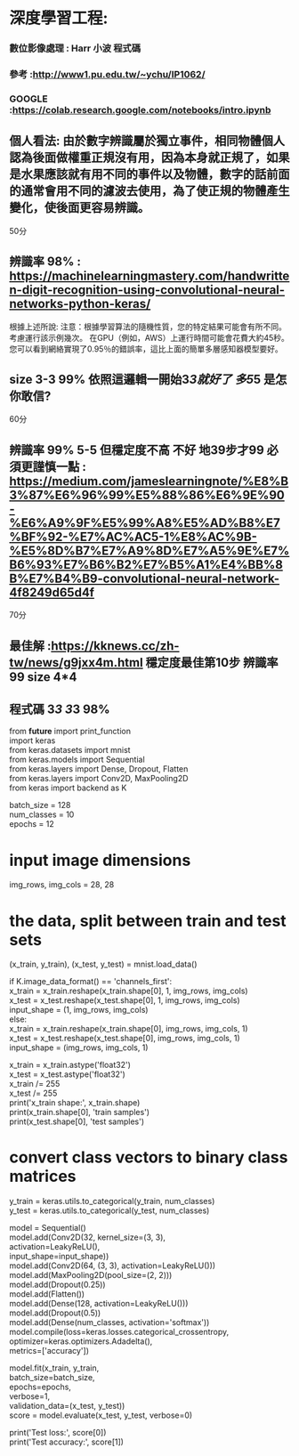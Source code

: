 # 深度學習工程:
### 數位影像處理  : Harr 小波 程式碼 
### 參考  :http://www1.pu.edu.tw/~ychu/IP1062/
### GOOGLE  :https://colab.research.google.com/notebooks/intro.ipynb
## 個人看法: 由於數字辨識屬於獨立事件，相同物體個人認為後面做權重正規沒有用，因為本身就正規了，如果是水果應該就有用不同的事件以及物體，數字的話前面的通常會用不同的濾波去使用，為了使正規的物體產生變化，使後面更容易辨識。
50分
## 辨識率 98% :   https://machinelearningmastery.com/handwritten-digit-recognition-using-convolutional-neural-networks-python-keras/
根據上述所說:
注意：根據學習算法的隨機性質，您的特定結果可能會有所不同。考慮運行該示例幾次。
在GPU（例如，AWS）上運行時間可能會花費大約45秒。您可以看到網絡實現了0.95％的錯誤率，這比上面的簡單多層感知器模型要好。
## size 3-3 99% 依照這邏輯一開始3*3就好了  多5*5 是怎  你敢信?
60分
## 辨識率 99% 5-5 但穩定度不高 不好 地39步才99 必須更謹慎一點 :   https://medium.com/jameslearningnote/%E8%B3%87%E6%96%99%E5%88%86%E6%9E%90-%E6%A9%9F%E5%99%A8%E5%AD%B8%E7%BF%92-%E7%AC%AC5-1%E8%AC%9B-%E5%8D%B7%E7%A9%8D%E7%A5%9E%E7%B6%93%E7%B6%B2%E7%B5%A1%E4%BB%8B%E7%B4%B9-convolutional-neural-network-4f8249d65d4f
70分  
##  最佳解 :https://kknews.cc/zh-tw/news/g9jxx4m.html   穩定度最佳第10步 辨識率 99 size 4*4  
## 程式碼 3*3 3*3 98%  

from __future__ import print_function  
import keras  
from keras.datasets import mnist  
from keras.models import Sequential  
from keras.layers import Dense, Dropout, Flatten  
from keras.layers import Conv2D, MaxPooling2D  
from keras import backend as K  

batch_size = 128  
num_classes = 10  
epochs = 12  
  
# input image dimensions  
img_rows, img_cols = 28, 28  
  
# the data, split between train and test sets  
(x_train, y_train), (x_test, y_test) = mnist.load_data()  

if K.image_data_format() == 'channels_first':  
    x_train = x_train.reshape(x_train.shape[0], 1, img_rows, img_cols)  
    x_test = x_test.reshape(x_test.shape[0], 1, img_rows, img_cols)  
    input_shape = (1, img_rows, img_cols)  
else:  
    x_train = x_train.reshape(x_train.shape[0], img_rows, img_cols, 1)  
    x_test = x_test.reshape(x_test.shape[0], img_rows, img_cols, 1)  
    input_shape = (img_rows, img_cols, 1)  

x_train = x_train.astype('float32')  
x_test = x_test.astype('float32')  
x_train /= 255  
x_test /= 255  
print('x_train shape:', x_train.shape)  
print(x_train.shape[0], 'train samples')  
print(x_test.shape[0], 'test samples')  

# convert class vectors to binary class matrices  
y_train = keras.utils.to_categorical(y_train, num_classes)  
y_test = keras.utils.to_categorical(y_test, num_classes)  

model = Sequential()  
model.add(Conv2D(32, kernel_size=(3, 3),  
                 activation=LeakyReLU(),  
                 input_shape=input_shape))  
model.add(Conv2D(64, (3, 3), activation=LeakyReLU()))  
model.add(MaxPooling2D(pool_size=(2, 2)))  
model.add(Dropout(0.25))  
model.add(Flatten())  
model.add(Dense(128, activation=LeakyReLU()))  
model.add(Dropout(0.5))  
model.add(Dense(num_classes, activation='softmax'))  
model.compile(loss=keras.losses.categorical_crossentropy,  
              optimizer=keras.optimizers.Adadelta(),  
              metrics=['accuracy'])  

model.fit(x_train, y_train,  
          batch_size=batch_size,  
          epochs=epochs,  
          verbose=1,  
          validation_data=(x_test, y_test))  
score = model.evaluate(x_test, y_test, verbose=0)  


print('Test loss:', score[0])  
print('Test accuracy:', score[1])  
